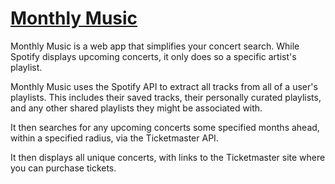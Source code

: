 # [Monthly Music](monthlymusic.herokuapp.com)

Monthly Music is a web app that simplifies your concert search. While Spotify displays upcoming concerts, it only does so a specific artist's playlist. 

Monthly Music uses the Spotify API to extract all tracks from all of a user's playlists. This includes their saved tracks, their personally curated playlists, and any other shared playlists they might be associated with. 

It then searches for any upcoming concerts some specified months ahead, within a specified radius, via the Ticketmaster API. 

It then displays all unique concerts, with links to the Ticketmaster site where you can purchase tickets. 